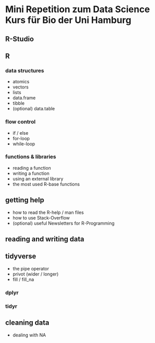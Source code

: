 # Mini Repetition zum Data Science Kurs für Bio der Uni Hamburg

## R-Studio

## R

### data structures

- atomics
- vectors
- lists
- data.frame
- tibble
- (optional) data.table

### flow control

- if / else
- for-loop
- while-loop

### functions & libraries

- reading a function
- writing a function
- using an external library
- the most used R-base functions


## getting help

- how to read the R-help / man files
- how to use Stack-Overflow
- (optional) useful Newsletters for R-Programming

## reading and writing data

## tidyverse

- the pipe operator
- privot (wider / longer)
- fill / fill_na

### dplyr

### tidyr

## cleaning data

- dealing with NA

